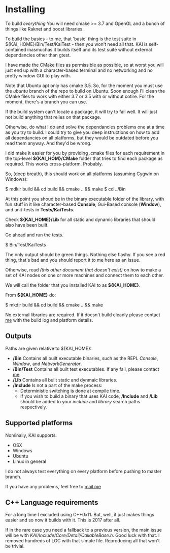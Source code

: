# Installing

To build *everything* You will need cmake >= 3.7 and OpenGL and a bunch of things like Raknet and boost libraries.

To build the basics - to me, that 'basic' thing is the test suite in ${KAI_HOME}/Bin/Test/KaiTest - then you won't need all that. KAI is self-contained inasmuchas it builds itself and its test suite without external dependancies other than gtest.

I have made the CMake files as permissible as possible, so at worst you will just end up with a character-based terminal and no networking and no pretty window GUI to play with.

Note that Ubuntu apt only has cmake 3.5. So, for the moment you must use the *ubuntu* branch of the repo to build on Ubuntu. Soon enough I'll clean the CMake files to work with either 3.7 or 3.5 with or without cotire. For the moment, there's a branch you can use.

If the build system can't locate a package, it will try to fail well. It will just not build anything that relies on that package.

Otherwise, do what I do and solve the dependancies problems one at a time as you try to build. I could try to give you deep instructions on how to add all dependancies on all platforms, but they would be outdated before you read them anyway. And they'd be wrong.

I did make it easier for you by providing .cmake files for each requirement in the top-level **${KAI_HOM}/CMake** folder that tries to find each package as required. This works cross-platform. Probably.

So, (deep breath), this should work on all platforms (assuming Cygwin on Windows):

  $ mdkir build && cd build && cmake .. && make
  $ cd ../Bin

At this point you shoud be in the binary executable folder of the library, with fun stuff in it like character-based **Console**, Gui-Based console (**Window**), and unit-tests in **Tests/KaiTests**. 

Check **${KAI_HOME}/Lib** for all static and dynamic libraries that should also have been built.

Go ahead and run the tests.

  $ Bin/Test/KaiTests

The only output should be green things. Nothing else flashy. If you see a red thing, that's bad and you should report it to me here as an Issue.

Otherwise, read *(this other document that doesn't exist)* on how to make a set of KAI nodes on one or more machines and connect them to each other.

We will call the folder that you installed KAI to as **${KAI_HOME}**.

From **${KAI_HOME}** do:

  $ mkdir build && cd build && cmake .. && make

No external libraries are required. If it doesn't build cleanly please contact [me](mailto:christian.schladetsch@gmail.com) with the build log and platform details.

## Outputs

Paths are given relative to ${KAI_HOME}:

* **/Bin** Contains all built executable binaries, such as the REPL _Console_, _Window_, and _NetworkGenerator_.
* **/Bin/Test** Contains all built test executables. If any fail, please contact [me](mailto:christian.schladetsch@gmail.com).
* **/Lib** Contains all built static and dynmaic libraries.
* **/Include** Is not a part of the make process:
  * Deterministic switching is done at compile time.
  * If you wish to build a binary that uses KAI code, **/Include** and **/Lib** should be added to your *include* and *library* search paths respectively.

## Supported platforms

Nominally, KAI supports:

* OSX
* Windows
* Ubuntu
* Linux in general

I do not always test everything on every platform before pushing to master branch.

If you have any problems, feel free to [mail me](mailto:christian.schladetsch@gmail.com)

## C++ Language requirements

For a long time I excluded using C++0x11. But, well, it just makes things easier and so now it builds with it. This is 2017 after all.

If in the rare case you need a fallback to a previous version, the main issue will be with *KAI/Include/Core/Detail/CallableBase.h*. Good luck with that. I removed hundreds of LOC with that simple file. Reproducing all that won't be trivial.
